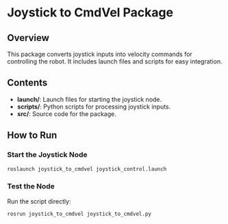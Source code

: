 # Joystick to CmdVel Package

## Overview
This package converts joystick inputs into velocity commands for controlling the robot. It includes launch files and scripts for easy integration.

## Contents
- **launch/**: Launch files for starting the joystick node.
- **scripts/**: Python scripts for processing joystick inputs.
- **src/**: Source code for the package.

## How to Run
### Start the Joystick Node
```bash
roslaunch joystick_to_cmdvel joystick_control.launch
```

### Test the Node
Run the script directly:
```bash
rosrun joystick_to_cmdvel joystick_to_cmdvel.py
```